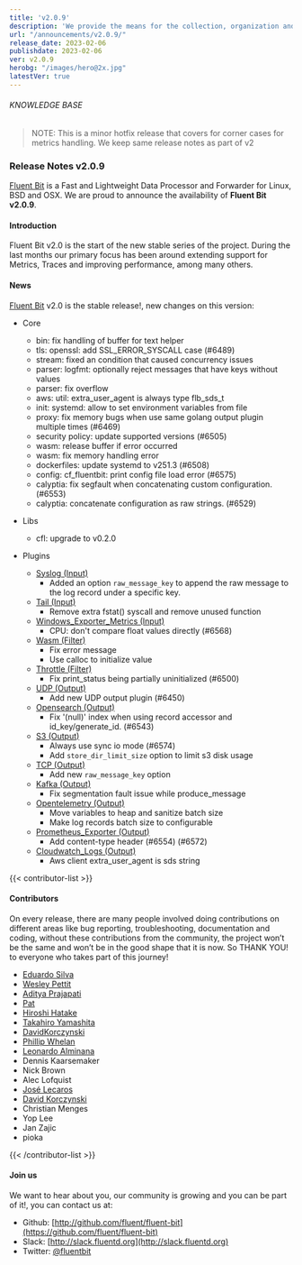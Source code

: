 ```yaml
---
title: 'v2.0.9'
description: 'We provide the means for the collection, organization and computerized retrieval of knowledgeand Lightweight Data Forwarder for Linux, BSD, macOS and Windows.'
url: "/announcements/v2.0.9/"
release_date: 2023-02-06
publishdate: 2023-02-06
ver: v2.0.9
herobg: "/images/hero@2x.jpg"
latestVer: true
---
```


###### KNOWLEDGE BASE

> NOTE: This is a minor hotfix release that covers for corner cases for metrics handling. We keep same
release notes as part of v2

### Release Notes v2.0.9

[Fluent Bit](https://fluentbit.io) is a Fast and Lightweight Data Processor and Forwarder for Linux,
BSD and OSX. We are proud to announce the availability of **Fluent Bit v2.0.9**.

#### Introduction

Fluent Bit v2.0 is the start of the new stable series of the project. During the last months our primary focus has been around extending support for Metrics, Traces and improving performance, among many others.

#### News

[Fluent Bit](https://fluentbit.io) v2.0 is the stable release!, new changes on this version:

 - Core
   - bin: fix handling of buffer for text helper
   - tls: openssl: add SSL_ERROR_SYSCALL case (#6489)
   - stream: fixed an condition that caused concurrency issues
   - parser: logfmt: optionally reject messages that have keys without values
   - parser: fix overflow
   - aws: util: extra_user_agent is always type flb_sds_t
   - init: systemd: allow to set environment variables from file
   - proxy: fix memory bugs when use same golang output plugin multiple times (#6469)
   - security policy: update supported versions (#6505)
   - wasm: release buffer if error occurred
   - wasm: fix memory handling error
   - dockerfiles: update systemd to v251.3 (#6508)
   - config: cf_fluentbit: print config file load error (#6575)
   - calyptia: fix segfault when concatenating custom configuration. (#6553)
   - calyptia: concatenate configuration as raw strings. (#6529)

 - Libs
   - cfl: upgrade to v0.2.0

 - Plugins
   - [Syslog (Input)](https://docs.fluentbit.io/manual/pipeline/inputs/syslog/)
      - Added an option `raw_message_key` to append the raw message to the log record under a specific key.
   - [Tail (Input)](https://docs.fluentbit.io/manual/pipeline/inputs/tail/)
      - Remove extra fstat() syscall and remove unused function
   - [Windows_Exporter_Metrics (Input)](https://docs.fluentbit.io/manual/pipeline/inputs/windows_exporter_metrics/)
      - CPU: don't compare float values directly (#6568)
   - [Wasm (Filter)](https://docs.fluentbit.io/manual/pipeline/filters/wasm/)
      - Fix error message
      - Use calloc to initialize value
   - [Throttle (Filter)](https://docs.fluentbit.io/manual/pipeline/filters/throttle/)
      - Fix print_status being partially uninitialized (#6500)
   - [UDP (Output)](https://docs.fluentbit.io/manual/pipeline/outputs/udp/)
      - Add new UDP output plugin (#6450)
   - [Opensearch (Output)](https://docs.fluentbit.io/manual/pipeline/outputs/opensearch/)
      - Fix '(null)' index when using record accessor and id_key/generate_id. (#6543)
   - [S3 (Output)](https://docs.fluentbit.io/manual/pipeline/outputs/s3/)
      - Always use sync io mode (#6574)
      - Add `store_dir_limit_size` option to limit s3 disk usage
   - [TCP (Output)](https://docs.fluentbit.io/manual/pipeline/outputs/tcp/)
      - Add new `raw_message_key` option
   - [Kafka (Output)](https://docs.fluentbit.io/manual/pipeline/outputs/kafka/)
      - Fix segmentation fault issue while produce_message
   - [Opentelemetry (Output)](https://docs.fluentbit.io/manual/pipeline/outputs/opentelemetry/)
      - Move variables to heap and sanitize batch size
      - Make log records batch size to configurable
   - [Prometheus_Exporter (Output)](https://docs.fluentbit.io/manual/pipeline/outputs/prometheus_exporter/)
      - Add content-type header (#6554) (#6572)
   - [Cloudwatch_Logs (Output)](https://docs.fluentbit.io/manual/pipeline/outputs/cloudwatch_logs/)
      - Aws client extra_user_agent is sds string

{{< contributor-list >}}
#### Contributors

On every release, there are many people involved doing contributions on different areas like bug reporting, troubleshooting, documentation and coding, without these contributions from the community, the project won’t be the same and won’t be in the good shape that it is now. So THANK YOU! to everyone who takes part of this journey!

- [Eduardo Silva](https://github.com/edsiper)
- [Wesley Pettit](https://github.com/PettitWesley)
- [Aditya Prajapati](https://github.com/Syn3rman)
- [Pat](https://github.com/patrick-stephens)
- [Hiroshi Hatake](https://github.com/cosmo0920)
- [Takahiro Yamashita](https://github.com/nokute78)
- [DavidKorczynski](https://github.com/DavidKorczynski)
- [Phillip Whelan](https://github.com/pwhelan)
- [Leonardo Alminana](https://github.com/leonardo-albertovich)
- Dennis Kaarsemaker
- Nick Brown
- Alec Lofquist
- [José Lecaros](https://github.com/lecaros)
- [David Korczynski](https://github.com/DavidKorczynski)
- Christian Menges
- Yop Lee
- Jan Zajic
- pioka

{{< /contributor-list >}}

#### Join us

We want to hear about you, our community is growing and you can be part of it!, you can contact us at:

* Github: [http://github.com/fluent/fluent-bit](https://github.com/fluent/fluent-bit)
* Slack: [http://slack.fluentd.org](http://slack.fluentd.org)
* Twitter: [@fluentbit](https://twitter.com/fluentbit)
